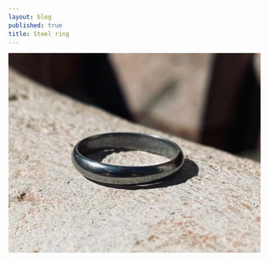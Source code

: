 ```yaml
---
layout: blog
published: true
title: Steel ring
---
```

![halfround_steel_8.jpg](/images/jewelry/rings/halfround_steel_8.jpg)
<!--more-->
